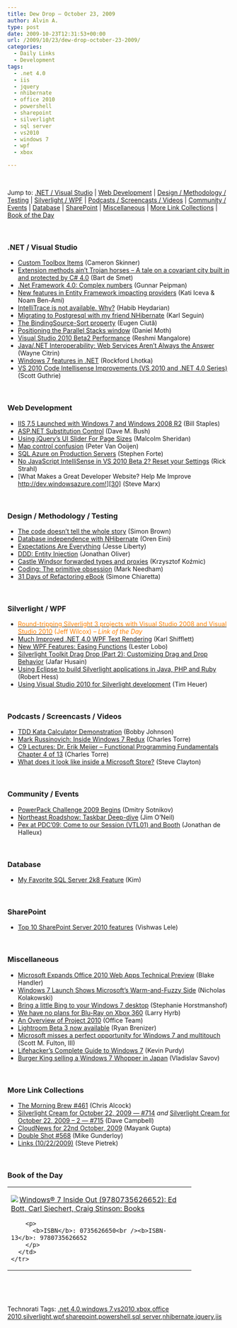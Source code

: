 ```yaml
---
title: Dew Drop – October 23, 2009
author: Alvin A.
type: post
date: 2009-10-23T12:31:53+00:00
url: /2009/10/23/dew-drop-october-23-2009/
categories:
  - Daily Links
  - Development
tags:
  - .net 4.0
  - iis
  - jquery
  - nhibernate
  - office 2010
  - powershell
  - sharepoint
  - silverlight
  - sql server
  - vs2010
  - windows 7
  - wpf
  - xbox

---
```

&#160;

Jump to: [.NET / Visual Studio][1] | [Web Development][2] | [Design / Methodology / Testing][3] | [Silverlight / WPF][4] | [Podcasts / Screencasts / Videos][5] | [Community / Events][6] | [Database][7] | [SharePoint][8] | [Miscellaneous][9] | [More Link Collections][10] | [Book of the Day][11] 

&#160;

### <a name="dotnet"></a>.NET / Visual Studio

  * [Custom Toolbox Items][12] (Cameron Skinner)
  * [Extension methods ain&#8217;t Trojan horses – A tale on a covariant city built in and protected by C# 4.0][13] (Bart de Smet)
  * [.Net Framework 4.0: Complex numbers][14] (Gunnar Peipman)
  * [New features in Entity Framework impacting providers][15] (Kati Iceva & Noam Ben-Ami)
  * [IntelliTrace is not available. Why?][16] (Habib Heydarian)
  * [Migrating to Postgresql with my friend NHibernate][17] (Karl Seguin)
  * [The BindingSource-Sort property][18] (Eugen Ciută)
  * [Positioning the Parallel Stacks window][19] (Daniel Moth)
  * [Visual Studio 2010 Beta2 Performance][20] (Reshmi Mangalore)
  * [Java/.NET Interoperability: Web Services Aren&#8217;t Always the Answer][21] (Wayne Citrin)
  * [Windows 7 features in .NET][22] (Rockford Lhotka)
  * [VS 2010 Code Intellisense Improvements (VS 2010 and .NET 4.0 Series)][23] (Scott Guthrie)

&#160;

### <a name="web"></a>Web Development

  * [IIS 7.5 Launched with Windows 7 and Windows 2008 R2][24] (Bill Staples)
  * [ASP.NET Substitution Control][25] (Dave M. Bush)
  * [Using jQuery&#8217;s UI Slider For Page Sizes][26] (Malcolm Sheridan)
  * [Map control confusion][27] (Peter Van Ooijen)
  * [SQL Azure on Production Servers][28] (Stephen Forte)
  * [No JavaScript IntelliSense in VS 2010 Beta 2? Reset your Settings][29] (Rick Strahl)
  * [What Makes a Great Developer Website? Help Me Improve http://dev.windowsazure.com!][30] (Steve Marx)

&#160;

### <a name="design"></a>Design / Methodology / Testing

  * [The code doesn&#8217;t tell the whole story][31] (Simon Brown)
  * [Database independence with NHibernate][32] (Oren Eini)
  * [Expectations Are Everything][33] (Jesse Liberty)
  * [DDD: Entity Injection][34] (Jonathan Oliver)
  * [Castle Windsor forwarded types and proxies][35] (Krzysztof Koźmic)
  * [Coding: The primitive obsession][36] (Mark Needham)
  * [31 Days of Refactoring eBook][37] (Simone Chiaretta)

&#160;

### <a name="silverlight"></a>Silverlight / WPF

  * [<font color="#ff8000">Round-tripping Silverlight 3 projects with Visual Studio 2008 and Visual Studio 2010</font>][38] <font color="#ff8000">(Jeff Wilcox) <em>– Link of the Day</em></font>
  * [Much Improved .NET 4.0 WPF Text Rendering][39] (Karl Shifflett)
  * [New WPF Features: Easing Functions][40] (Lester Lobo)
  * [Silverlight Toolkit Drag Drop (Part 2): Customizing Drag and Drop Behavior][41] (Jafar Husain)
  * [Using Eclipse to build Silverlight applications in Java, PHP and Ruby][42] (Robert Hess)
  * [Using Visual Studio 2010 for Silverlight development][43] (Tim Heuer)

&#160;

### <a name="podcasts"></a>Podcasts / Screencasts / Videos

  * [TDD Kata Calculator Demonstration][44] (Bobby Johnson)
  * [Mark Russinovich: Inside Windows 7 Redux][45] (Charles Torre)
  * [C9 Lectures: Dr. Erik Meijer &#8211; Functional Programming Fundamentals Chapter 4 of 13][46] (Charles Torre)
  * [What does it look like inside a Microsoft Store?][47] (Steve Clayton)

&#160;

### <a name="events"></a>Community / Events

  * [PowerPack Challenge 2009 Begins][48] (Dmitry Sotnikov)
  * [Northeast Roadshow: Taskbar Deep-dive][49] (Jim O&#8217;Neil)
  * [Pex at PDC’09: Come to our Session (VTL01) and Booth][50] (Jonathan de Halleux)

&#160;

### <a name="db"></a>Database

  * [My Favorite SQL Server 2k8 Feature][51] (Kim)

&#160;

### <a name="sp"></a>SharePoint

  * [Top 10 SharePoint Server 2010 features][52] (Vishwas Lele)

&#160;

### <a name="misc"></a>Miscellaneous

  * [Microsoft Expands Office 2010 Web Apps Technical Preview][53] (Blake Handler)
  * [Windows 7 Launch Shows Microsoft&#8217;s Warm-and-Fuzzy Side][54] (Nicholas Kolakowski)
  * [Bring a little Bing to your Windows 7 desktop][55] (Stephanie Horstmanshof)
  * [We have no plans for Blu-Ray on Xbox 360][56] (Larry Hyrb)
  * [An Overview of Project 2010][57] (Office Team)
  * [Lightroom Beta 3 now available][58] (Ryan Brenizer)
  * [Microsoft misses a perfect opportunity for Windows 7 and multitouch][59] (Scott M. Fulton, III)
  * [Lifehacker&#8217;s Complete Guide to Windows 7][60] (Kevin Purdy)
  * [Burger King selling a Windows 7 Whopper in Japan][61] (Vladislav Savov)

&#160;

### <a name="links"></a>More Link Collections

  * [The Morning Brew #461][62] (Chris Alcock)
  * [Silverlight Cream for October 22, 2009 &#8212; #714][63] _and_&#160;[Silverlight Cream for October 22, 2009 &#8211; 2 &#8212; #715][64] (Dave Campbell)
  * [CloudNews for 22nd October, 2009][65] (Mayank Gupta)
  * [Double Shot #568][66] (Mike Gunderloy)
  * [Links (10/22/2009)][67] (Steve Pietrek)

&#160;

### <a name="book"></a>Book of the Day

<div style="padding-bottom: 0px; margin: 0px; padding-left: 0px; padding-right: 0px; display: inline; float: none; padding-top: 0px" id="scid:7dc1bd33-94bd-46fd-a20b-0131235bcd47:7a5e0491-678c-4de2-b64c-a6beaaf8f016" class="wlWriterSmartContent">
  <table cellspacing="0" cellpadding="2" width="400" border="0" unselectable="on">
    <tr>
      <td valign="top" width="400">
        <p>
          <a title="Windows&reg; 7 Inside Out (9780735626652): Ed Bott, Carl Siechert, Craig Stinson: Books" href="http://www.amazon.com/exec/obidos/ASIN/0735626650/alvinashcraft-20"><img data-recalc-dims="1" decoding="async" src="https://i0.wp.com/images.amazon.com/images/P/0735626650.01.MZZZZZZZ.jpg?w=660" border="0" align="left" style="float:left" />Windows&reg; 7 Inside Out (9780735626652): Ed Bott, Carl Siechert, Craig Stinson: Books</a>
        </p>
        
        <p>
          <b>ISBN</b>: 0735626650<br /><b>ISBN-13</b>: 9780735626652
        </p>
      </td>
    </tr>
  </table>
</div>

&#160;

<div style="padding-bottom: 0px; margin: 0px; padding-left: 0px; padding-right: 0px; display: inline; float: none; padding-top: 0px" id="scid:C16BAC14-9A3D-4c50-9394-FBFEF7A93539:33bd3ad1-0dbc-4238-a41c-03ade71264a9" class="wlWriterSmartContent">
  <!--dotnetkickit-->
</div>

&#160;

<div style="padding-bottom: 0px; margin: 0px; padding-left: 0px; padding-right: 0px; display: inline; float: none; padding-top: 0px" id="scid:0767317B-992E-4b12-91E0-4F059A8CECA8:37c4bdca-887f-4912-8b6f-cbd4e759c056" class="wlWriterSmartContent">
  Technorati Tags: <a href="http://technorati.com/tags/.net+4.0" rel="tag">.net 4.0</a>,<a href="http://technorati.com/tags/windows+7" rel="tag">windows 7</a>,<a href="http://technorati.com/tags/vs2010" rel="tag">vs2010</a>,<a href="http://technorati.com/tags/xbox" rel="tag">xbox</a>,<a href="http://technorati.com/tags/office+2010" rel="tag">office 2010</a>,<a href="http://technorati.com/tags/silverlight" rel="tag">silverlight</a>,<a href="http://technorati.com/tags/wpf" rel="tag">wpf</a>,<a href="http://technorati.com/tags/sharepoint" rel="tag">sharepoint</a>,<a href="http://technorati.com/tags/powershell" rel="tag">powershell</a>,<a href="http://technorati.com/tags/sql+server" rel="tag">sql server</a>,<a href="http://technorati.com/tags/nhibernate" rel="tag">nhibernate</a>,<a href="http://technorati.com/tags/jquery" rel="tag">jquery</a>,<a href="http://technorati.com/tags/iis" rel="tag">iis</a>
</div>

<div class="wlWriterHeaderFooter" style="margin:0px; padding:0px 0px 0px 0px;">
  <p>
    <br /> </div>

 [1]: https://morningdew-bpc6g3a0fgaxdxcu.eastus2-01.azurewebsites.net/#dotnet
 [2]: https://morningdew-bpc6g3a0fgaxdxcu.eastus2-01.azurewebsites.net/#web
 [3]: https://morningdew-bpc6g3a0fgaxdxcu.eastus2-01.azurewebsites.net/#design
 [4]: https://morningdew-bpc6g3a0fgaxdxcu.eastus2-01.azurewebsites.net/#silverlight
 [5]: https://morningdew-bpc6g3a0fgaxdxcu.eastus2-01.azurewebsites.net/#podcasts
 [6]: https://morningdew-bpc6g3a0fgaxdxcu.eastus2-01.azurewebsites.net/#events
 [7]: https://morningdew-bpc6g3a0fgaxdxcu.eastus2-01.azurewebsites.net/#db
 [8]: https://morningdew-bpc6g3a0fgaxdxcu.eastus2-01.azurewebsites.net/#sp
 [9]: https://morningdew-bpc6g3a0fgaxdxcu.eastus2-01.azurewebsites.net/#misc
 [10]: https://morningdew-bpc6g3a0fgaxdxcu.eastus2-01.azurewebsites.net/#links
 [11]: https://morningdew-bpc6g3a0fgaxdxcu.eastus2-01.azurewebsites.net/#book
 [12]: http://blogs.msdn.com/camerons/archive/2009/10/22/custom-toolbox-items.aspx
 [13]: http://community.bartdesmet.net/blogs/bart/archive/2009/10/23/extension-methods-ain-t-trojan-horses-a-tale-on-a-covariant-city-built-in-and-protected-by-c-4-0.aspx
 [14]: http://feedproxy.google.com/~r/gunnarpeipman/~3/U5cKEUZ7Df4/net-framework-4-0-complex-numbers.aspx
 [15]: http://blogs.msdn.com/adonet/archive/2009/10/22/new-features-in-entity-framework-impacting-providers.aspx
 [16]: http://blogs.msdn.com/habibh/archive/2009/10/22/intellitrace-is-not-available-why.aspx
 [17]: http://codebetter.com/blogs/karlseguin/archive/2009/10/22/migrating-to-postgresql-with-my-friend-nhibernate.aspx
 [18]: http://dotnetfacts.blogspot.com/2009/10/bindingsource-sort-property.html
 [19]: http://feedproxy.google.com/~r/DanielMoth/~3/rSVPC72hQC4/positioning-parallel-stacks-window.html
 [20]: http://blogs.msdn.com/webdevtools/archive/2009/10/22/visual-studio-2010-beta2-performance.aspx
 [21]: http://www.devx.com/enterprise/Article/43086?trk=DXRSS_DOTNET
 [22]: http://www.lhotka.net/weblog/Windows7FeaturesInNET.aspx
 [23]: http://weblogs.asp.net/scottgu/archive/2009/10/22/vs-2010-code-intellisense-improvements-vs-2010-and-net-4-0-series.aspx
 [24]: http://blogs.iis.net/bills/archive/2009/10/22/iis-7-5-launched-with-windows-7-and-windows-2008-r2.aspx
 [25]: http://blog.dmbcllc.com/2009/10/22/asp-net-substitution-control/
 [26]: http://feedproxy.google.com/~r/netCurryRecentArticles/~3/LWi4XWoe9Gc/ShowArticle.aspx
 [27]: http://codebetter.com/blogs/peter.van.ooijen/archive/2009/10/22/map-control-confusion.aspx
 [28]: http://feedproxy.google.com/~r/StephenFortesBlog/~3/FX3VpCi8u7Y/PermaLink,guid,78a3b9fb-6063-440a-8d72-a2abecca92c1.aspx
 [29]: http://feedproxy.google.com/~r/RickStrahl/~3/Wqdnz2GHeNk/50857.aspx
 [30]: http://blog.smarx.com/posts/what-makes-a-great-developer-website-help-me-improve-http-dev-windowsazure-com
 [31]: http://www.codingthearchitecture.com/2009/10/22/the_code_doesnt_tell_the_whole_story.html
 [32]: http://feedproxy.google.com/~r/AyendeRahien/~3/mUNKvkz4Pfc/database-independence-with-nhibernate.aspx
 [33]: http://feedproxy.google.com/~r/JesseLiberty-SilverlightGeek/~3/zBekyKQ1T-Y/expectations-are-everything.aspx
 [34]: http://jonathan-oliver.blogspot.com/2009/10/ddd-entity-injection.html
 [35]: http://feedproxy.google.com/~r/Devlicious/~3/Jd3IUb2Zyp4/castle-windsor-forwarded-types-and-proxies.aspx
 [36]: http://feedproxy.google.com/~r/MarkNeedham/~3/6G7zVh1wIMk/
 [37]: http://dotnet.dzone.com/news/31-days-refactoring-ebook
 [38]: http://www.jeff.wilcox.name/2009/10/roundtripping-silverlight-with-2010/
 [39]: http://karlshifflett.wordpress.com/2009/10/22/much-improved-net-4-0-wpf-text-rendering/
 [40]: http://blogs.msdn.com/llobo/archive/2009/10/23/new-wpf-features-easing-functions.aspx
 [41]: http://themechanicalbride.blogspot.com/2009/10/silverlight-drag-drop-support-part-2.html
 [42]: http://channel9.msdn.com/shows/The+Knowledge+Chamber/Using-Eclipse-to-build-Silverlight-applications-in-Java-PHP-and-Ruby/
 [43]: http://feeds.timheuer.com/~r/timheuer/~3/VopanAKY4wM/can-i-use-vs2010-for-silverlight-3-development.aspx
 [44]: http://feedproxy.google.com/~r/IAmNotMyself/~3/T36QhgH8PHk/TDDKataCalculatorDemonstration.aspx
 [45]: http://channel9.msdn.com/shows/Going+Deep/Mark-Russinovich-Inside-Windows-7-Redux/
 [46]: http://channel9.msdn.com/shows/Going+Deep/C9-Lectures-Dr-Erik-Meijer-Functional-Programming-Fundamentals-Chapter-4-of-13/
 [47]: http://blogs.msdn.com/stevecla01/archive/2009/10/22/what-does-it-look-like-inside-a-microsoft-store.aspx
 [48]: http://dmitrysotnikov.wordpress.com/2009/10/23/powerpack-challenge-2009-begins/
 [49]: http://channel9.msdn.com/posts/dpeeast/Northeast-Roadshow-Taskbar-Deep-dive/
 [50]: http://feedproxy.google.com/~r/PelisFarm/~3/ix21eHoaIa0/PexAtPDC09ComeToOurSessionVTL01AndBooth.aspx
 [51]: http://feedproxy.google.com/~r/netGeek/~3/gA_ew0kJq-8/my-favorite-sql-server-2k8-feature.aspx
 [52]: http://vlele.wordpress.com/2009/10/22/top-10-sharepoint-server-2010-features/
 [53]: http://bhandler.spaces.live.com/Blog/cns!70F64BC910C9F7F3!6681.entry
 [54]: http://feeds.ziffdavisenterprise.com/~r/RSS/MicrosoftWatch/~3/QkM1kySrGYw/windows_7_launch_shows_microsofts_warm-and-fuzzy_side.html
 [55]: http://www.bing.com/community/blogs/search/archive/2009/10/22/bring-a-little-bing-to-your-windows-7-desktop.aspx
 [56]: http://feedproxy.google.com/~r/MajorNelson/~3/OzDE9HifQyw/we-have-no-plans-for-blu-ray-on-xbox-360.aspx
 [57]: http://blogs.technet.com/office2010/archive/2009/10/22/introducing-project-2010.aspx
 [58]: http://www.enduserblog.com/2009/10/lightroom-beta-3-now-available.html
 [59]: http://feeds.betanews.com/~r/bn/~3/GjjI7HNpCzM/1256229169
 [60]: http://feeds.gawker.com/~r/lifehacker/full/~3/nhQwwDGgttY/lifehackers-complete-guide-to-windows-7
 [61]: http://www.engadget.com/2009/10/22/burger-king-selling-a-windows-7-whopper-in-japan/
 [62]: http://feedproxy.google.com/~r/ReflectivePerspective/~3/toR9ADnquRU/
 [63]: http://geekswithblogs.net/WynApseTechnicalMusings/archive/2009/10/22/135656.aspx
 [64]: http://geekswithblogs.net/WynApseTechnicalMusings/archive/2009/10/22/135670.aspx
 [65]: http://feedproxy.google.com/~r/CloudAve/~3/cd1-PjdR3vA/cloudnews-for-22nd-october-2009
 [66]: http://afreshcup.com/2009/10/23/double-shot-568/
 [67]: http://spietrek.blogspot.com/2009/10/links-10222009.html